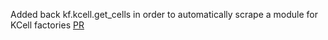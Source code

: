 Added back kf.kcell.get_cells in order to automatically scrape a module for KCell factories [PR](https://github.com/gdsfactory/kfactory/pull/187)